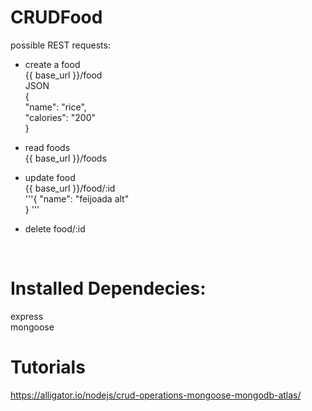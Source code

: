 # CRUDFood

possible REST requests:

* create a food <br/>
{{ base_url  }}/food <br/>
JSON <br/>
{ <br/>
  "name": "rice", <br/>
  "calories": "200" <br/>
} <br/>

* read foods <br/>
{{ base_url  }}/foods<br/>

* update food<br/>
{{ base_url  }}/food/:id<br/>
'''{
	"name": "feijoada alt" <br/>
}
'''

* delete food/:id<br/>
<br/>

# Installed Dependecies:
express <br/>
mongoose  

# Tutorials

https://alligator.io/nodejs/crud-operations-mongoose-mongodb-atlas/
